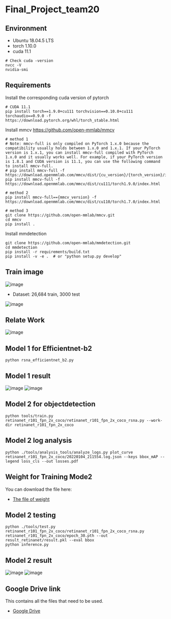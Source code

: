 # Final_Project_team20

## Environment

* Ubuntu 18.04.5 LTS
* torch 1.10.0
* cuda 11.1

```setup
# Check cuda -version
nvcc -V
nvidia-smi
```

## Requirements

Install the corresponding cuda version of pytorch
```setup
# CUDA 11.1
pip install torch==1.9.0+cu111 torchvision==0.10.0+cu111 torchaudio==0.9.0 -f https://download.pytorch.org/whl/torch_stable.html
```

Install mmcv
https://github.com/open-mmlab/mmcv

```setup
# method 1
# Note: mmcv-full is only compiled on PyTorch 1.x.0 because the compatibility usually holds between 1.x.0 and 1.x.1. If your PyTorch version is 1.x.1, you can install mmcv-full compiled with PyTorch 1.x.0 and it usually works well. For example, if your PyTorch version is 1.8.1 and CUDA version is 11.1, you can use the following command to install mmcv-full.
# pip install mmcv-full -f https://download.openmmlab.com/mmcv/dist/{cu_version}/{torch_version}/index.html
pip install mmcv-full -f https://download.openmmlab.com/mmcv/dist/cu111/torch1.9.0/index.html

# method 2
pip install mmcv-full=={mmcv_version} -f https://download.openmmlab.com/mmcv/dist/cu110/torch1.7.0/index.html

# method 3
git clone https://github.com/open-mmlab/mmcv.git
cd mmcv
pip install .
```

Install mmdetection
```setup
git clone https://github.com/open-mmlab/mmdetection.git
cd mmdetection
pip install -r requirements/build.txt
pip install -v -e .  # or "python setup.py develop"
```
## Train image
![image](https://user-images.githubusercontent.com/68366624/148245902-353230a1-c1a0-42e7-b260-a650a4c2cf4b.png)

* Dataset: 26,684 train, 3000 test

![image](https://user-images.githubusercontent.com/68366624/148247990-bce17382-fddd-4cef-8b1c-1812463002b1.png)

## Relate Work

![image](https://user-images.githubusercontent.com/68366624/148248420-65815157-e961-46d6-9f36-a8dd4817bdce.png)

## Model 1 for Efficientnet-b2
```setup
python rsna_efficientnet_b2.py
```
## Model 1 result

![image](https://user-images.githubusercontent.com/68366624/148248981-7acaea7b-f13c-4c64-9a5d-a786c76248ea.png)
![image](https://user-images.githubusercontent.com/68366624/148248847-508da98f-7577-4e3e-9e31-b0d385f41128.png)

## Model 2 for objectdetection
```setup
python tools/train.py retinanet_r101_fpn_2x_coco/retinanet_r101_fpn_2x_coco_rsna.py --work-dir retinanet_r101_fpn_2x_coco
```

## Model 2 log analysis

```setup
python ./tools/analysis_tools/analyze_logs.py plot_curve retinanet_r101_fpn_2x_coco/20220104_211554.log.json --keys bbox_mAP --legend loss_cls --out losses.pdf
```

## Weight for Training Mode2

You can download the file here:

- [The file of weight](https://drive.google.com/file/d/1XjnecJAsDEfUMH1m4WLVw1eWWoureL0p/view?usp=sharing)

## Model 2 testing

```setup
python ./tools/test.py  retinanet_r101_fpn_2x_coco/retinanet_r101_fpn_2x_coco_rsna.py retinanet_r101_fpn_2x_coco/epoch_30.pth --out result_retinanet/result.pkl --eval bbox
python inference.py
```


## Model 2 result

![image](https://user-images.githubusercontent.com/68366624/148250246-a397ea2d-0cd9-4899-b658-c8424cfcc3f2.png)
![image](https://user-images.githubusercontent.com/68366624/148250306-52942d86-b837-4864-97a1-473b9a9a8878.png)

## Google Drive link

This contains all the files that need to be used.
- [Google Drive](https://drive.google.com/drive/folders/1ckZo4hMN0G1rwRQvtwjWLptJQ-ed_vCa?usp=sharing)
